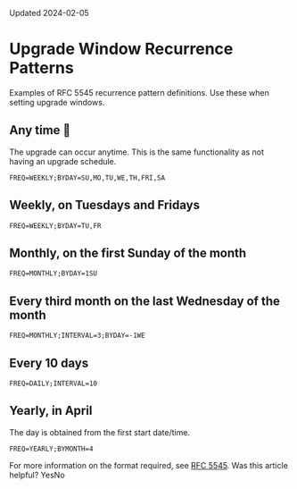 Updated 2024-02-05
# Upgrade Window Recurrence Patterns
Examples of RFC 5545 recurrence pattern definitions. Use these when setting upgrade windows.
## Any time 🔗 
The upgrade can occur anytime. This is the same functionality as not having an upgrade schedule.
```
FREQ=WEEKLY;BYDAY=SU,MO,TU,WE,TH,FRI,SA
```

## Weekly, on Tuesdays and Fridays
```
FREQ=WEEKLY;BYDAY=TU,FR
```

## Monthly, on the first Sunday of the month
```
FREQ=MONTHLY;BYDAY=1SU
```

## Every third month on the last Wednesday of the month
```
FREQ=MONTHLY;INTERVAL=3;BYDAY=-1WE
```

## Every 10 days
```
FREQ=DAILY;INTERVAL=10
```

## Yearly, in April
The day is obtained from the first start date/time.
```
FREQ=YEARLY;BYMONTH=4
```

For more information on the format required, see [RFC 5545](https://datatracker.ietf.org/doc/html/rfc5545).
Was this article helpful?
YesNo

